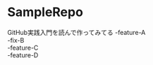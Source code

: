 SampleRepo
==========

GitHub実践入門を読んで作ってみてる
 -feature-A  
  -fix-B  
   -feature-C  
    -feature-D  
